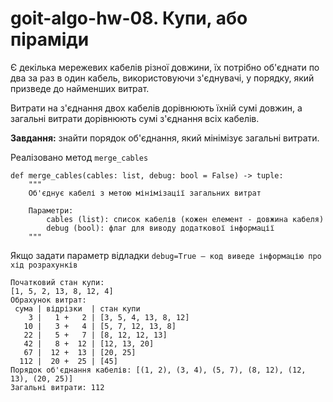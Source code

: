 # goit-algo-hw-08. Купи, або піраміди

Є декілька мережевих кабелів різної довжини, їх потрібно об'єднати по два за раз в один кабель, використовуючи з'єднувачі, у порядку, який призведе до найменших витрат.

Витрати на з'єднання двох кабелів дорівнюють їхній сумі довжин, а загальні витрати дорівнюють сумі з'єднання всіх кабелів.

**Завдання:** знайти порядок об'єднання, який мінімізує загальні витрати.

Реалізовано метод `merge_cables`

```Py
def merge_cables(cables: list, debug: bool = False) -> tuple:
    """
    Об'єднує кабелі з метою мінімізації загальних витрат

    Параметри:
        cables (list): список кабелів (кожен елемент - довжина кабеля)
        debug (bool): флаг для виводу додаткової інформації
    """
```

Якщо задати параметр відладки `debug=True – код виведе інформацію про хід розрахунків`

```
Початковий стан купи:
[1, 5, 2, 13, 8, 12, 4]
Обрахунок витрат:
 сума | відрізки  | стан купи
    3 |   1 +   2 | [3, 5, 4, 13, 8, 12]
   10 |   3 +   4 | [5, 7, 12, 13, 8]
   22 |   5 +   7 | [8, 12, 12, 13]
   42 |   8 +  12 | [12, 13, 20]
   67 |  12 +  13 | [20, 25]
  112 |  20 +  25 | [45]
Порядок об'єднання кабелів: [(1, 2), (3, 4), (5, 7), (8, 12), (12, 13), (20, 25)]
Загальні витрати: 112
```

